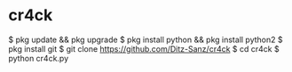 # cr4ck

$ pkg update && pkg upgrade
$ pkg install python && pkg install python2
$ pkg install git
$ git clone https://github.com/Ditz-Sanz/cr4ck
$ cd cr4ck
$ python cr4ck.py
